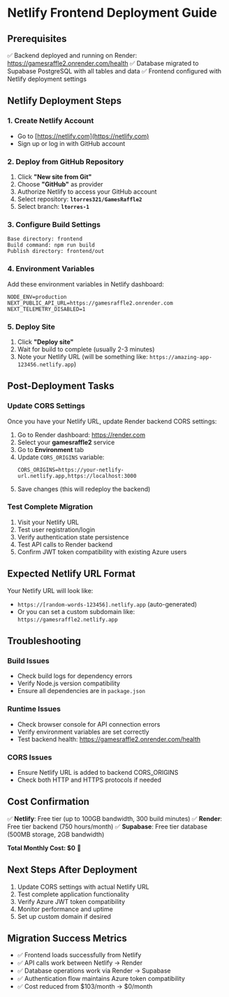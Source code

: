 # Netlify Frontend Deployment Guide

## Prerequisites
✅ Backend deployed and running on Render: https://gamesraffle2.onrender.com/health
✅ Database migrated to Supabase PostgreSQL with all tables and data
✅ Frontend configured with Netlify deployment settings

## Netlify Deployment Steps

### 1. Create Netlify Account
- Go to [https://netlify.com](https://netlify.com)
- Sign up or log in with GitHub account

### 2. Deploy from GitHub Repository
1. Click **"New site from Git"**
2. Choose **"GitHub"** as provider
3. Authorize Netlify to access your GitHub account
4. Select repository: **`ltorres321/GamesRaffle2`**
5. Select branch: **`ltorres-1`**

### 3. Configure Build Settings
```
Base directory: frontend
Build command: npm run build
Publish directory: frontend/out
```

### 4. Environment Variables
Add these environment variables in Netlify dashboard:
```
NODE_ENV=production
NEXT_PUBLIC_API_URL=https://gamesraffle2.onrender.com
NEXT_TELEMETRY_DISABLED=1
```

### 5. Deploy Site
1. Click **"Deploy site"**
2. Wait for build to complete (usually 2-3 minutes)
3. Note your Netlify URL (will be something like: `https://amazing-app-123456.netlify.app`)

## Post-Deployment Tasks

### Update CORS Settings
Once you have your Netlify URL, update Render backend CORS settings:

1. Go to Render dashboard: https://render.com
2. Select your **gamesraffle2** service
3. Go to **Environment** tab
4. Update `CORS_ORIGINS` variable:
   ```
   CORS_ORIGINS=https://your-netlify-url.netlify.app,https://localhost:3000
   ```
5. Save changes (this will redeploy the backend)

### Test Complete Migration
1. Visit your Netlify URL
2. Test user registration/login
3. Verify authentication state persistence
4. Test API calls to Render backend
5. Confirm JWT token compatibility with existing Azure users

## Expected Netlify URL Format
Your Netlify URL will look like:
- `https://[random-words-123456].netlify.app` (auto-generated)
- Or you can set a custom subdomain like: `https://gamesraffle2.netlify.app`

## Troubleshooting

### Build Issues
- Check build logs for dependency errors
- Verify Node.js version compatibility
- Ensure all dependencies are in `package.json`

### Runtime Issues
- Check browser console for API connection errors
- Verify environment variables are set correctly
- Test backend health: https://gamesraffle2.onrender.com/health

### CORS Issues
- Ensure Netlify URL is added to backend CORS_ORIGINS
- Check both HTTP and HTTPS protocols if needed

## Cost Confirmation
✅ **Netlify**: Free tier (up to 100GB bandwidth, 300 build minutes)
✅ **Render**: Free tier backend (750 hours/month)
✅ **Supabase**: Free tier database (500MB storage, 2GB bandwidth)

**Total Monthly Cost: $0** 🎉

## Next Steps After Deployment
1. Update CORS settings with actual Netlify URL
2. Test complete application functionality
3. Verify Azure JWT token compatibility
4. Monitor performance and uptime
5. Set up custom domain if desired

## Migration Success Metrics
- ✅ Frontend loads successfully from Netlify
- ✅ API calls work between Netlify → Render
- ✅ Database operations work via Render → Supabase
- ✅ Authentication flow maintains Azure token compatibility
- ✅ Cost reduced from $103/month → $0/month
